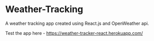 # Weather-Tracking

A weather tracking app created using React.js and OpenWeather api.

Test the app here - https://weather-tracker-react.herokuapp.com/
